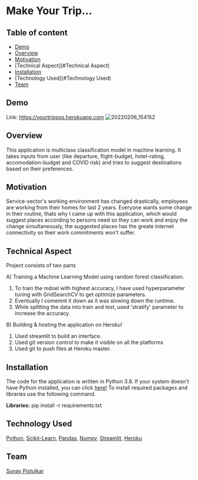 # Make Your Trip...

## Table of content
* [Demo](#Demo)
* [Overview](#Overview)
* [Motivation](#Motivation)
* [Technical Aspect](#Technical Aspect)
* [Installation](#Installation)
* [Technology Used](#Technology Used)
* [Team](#Team)

## Demo
Link: https://yourtrippss.herokuapp.com
![20220206_154152](https://user-images.githubusercontent.com/98392987/152691171-43984394-59e8-4b8e-9ee1-b58a76bf397e.jpg)

## Overview
This application is multiclass classification model in machine learning. It takes inputs from user (like departure, flight-budget, hotel-rating, accomodation-budget and COVID risk) and tries to suggest destinations based on their preferences.

## Motivation
Service-sector's working environment has changed drastically, employees are working from their homes for last 2 years. Everyone wants some change in their routine, thats why I came up with this application, which would suggest places according to persons need so they can work and enjoy the change simultaneously, the suggested places has the greate internet connectivity so their work commitments won't suffer.


## Technical Aspect
Project consists of two parts

A) Training a Machine Learning Model using random forest classification.
1. To train the mdoel with highest accuracy, I have used hyperparameter tuning with GridSearchCV to get optimize parameters. 
2. Eventually I comemnt it down as it was slowing down the runtime.
3. While splitting the data into train and test, used 'stratify' parameter to increase the accuracy.

B) Building & hosting the application on Heroku!
1. Used streamlit to build an interface.
2. Used git version control to make it visible on all the platforms
3. Used git to push files at Heroku master.

## Installation
The code for the application is written in Python 3.8. If your system doesn't have Python installed, you can click [here!](https://www.python.org/downloads/) To install required packages and libraries use the following command.

**Libraries:** pip install -r requirements.txt

## Technology Used
[Python](https://python.org/), [Scikit-Learn](https://scikit-learn.org/stable/), [Pandas](https://pandas.pydata.org/), [Numpy](https://numpy.org/), [Streamlit](https://streamlit.io/), [Heroku](https://dashboard.heroku.com/)

## Team
[Sunay Pistulkar](https://github.com/sunaypistulkar)
